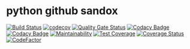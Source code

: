 # python github sandox

[![Build Status](https://travis-ci.org/dev-11/python-github-sandox.svg?branch=master)](https://travis-ci.org/dev-11/python-github-sandox) [![codecov](https://codecov.io/gh/dev-11/python-github-sandox/branch/master/graph/badge.svg)](https://codecov.io/gh/dev-11/python-github-sandox) [![Quality Gate Status](https://sonarcloud.io/api/project_badges/measure?project=dev-11_python-github-sandox&metric=alert_status)](https://sonarcloud.io/dashboard?id=dev-11_python-github-sandox) [![Codacy Badge](https://api.codacy.com/project/badge/Grade/fcdd4e935d9845e2a6d82903dde70500)](https://www.codacy.com/manual/dev-11/python-github-sandox?utm_source=github.com&amp;utm_medium=referral&amp;utm_content=dev-11/python-github-sandox&amp;utm_campaign=Badge_Grade) [![Codacy Badge](https://api.codacy.com/project/badge/Coverage/fcdd4e935d9845e2a6d82903dde70500)](https://www.codacy.com/manual/dev-11/python-github-sandox?utm_source=github.com&utm_medium=referral&utm_content=dev-11/python-github-sandox&utm_campaign=Badge_Coverage) [![Maintainability](https://api.codeclimate.com/v1/badges/43d9c20c99da856e5c6f/maintainability)](https://codeclimate.com/github/dev-11/python-github-sandox/maintainability) [![Test Coverage](https://api.codeclimate.com/v1/badges/43d9c20c99da856e5c6f/test_coverage)](https://codeclimate.com/github/dev-11/python-github-sandox/test_coverage) [![Coverage Status](https://coveralls.io/repos/github/dev-11/python-github-sandox/badge.svg?branch=master)](https://coveralls.io/github/dev-11/python-github-sandox?branch=master)  [![CodeFactor](https://www.codefactor.io/repository/github/dev-11/python-github-sandox/badge)](https://www.codefactor.io/repository/github/dev-11/python-github-sandox)
